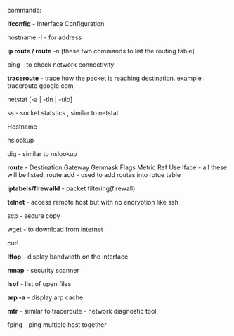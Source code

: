 commands:

**Ifconfig** - Interface Configuration
 
hostname -I - for address
 
**ip route / route** -n  [these two commands to list the routing table]
 
ping  - to check network connectivity
 
**traceroute** -  trace how the packet is reaching destination.  example : traceroute google.com 
 
netstat [-a | -tln | -ulp]
 
ss - socket statstics , similar to netstat
 
Hostname
 
nslookup
 
dig - similar to nslookup
 
**route** - Destination     Gateway         Genmask         Flags Metric Ref    Use Iface  - all these will be listed, 
route add  -  used to add routes into rotue table
 
**iptabels/firewalld** -  packet filtering(firewall)
 
**telnet** - access remote host but with no encryption like ssh
 
scp  - secure copy
 
wget  - to download from internet
 
curl
 
**Iftop** - display bandwidth on the interface
 
**nmap** - security scanner
 
**lsof** - list of open files
 
**arp -a**  - display arp cache
 
**mtr**  - similar to traceroute - network diagnostic tool
 
fping - ping multiple host together
